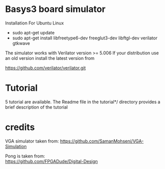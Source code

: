 # Basys3 board simulator

Installation For Ubuntu Linux 
  - sudo apt-get update
  - sudo apt-get install libfreetype6-dev freeglut3-dev libftgl-dev verilator gtkwave

The simulator works with Verilator version >= 5.006
If your distribution use an old version install the latest version from 

https://github.com/verilator/verilator.git

# Tutorial
5 tutorial are available. 
The Readme file in the tutorial*/ directory provides a brief description of the tutorial

# credits
VGA simulator taken from: 
https://github.com/SamanMohseni/VGA-Simulation

Pong is taken from:  
https://github.com/FPGADude/Digital-Design

